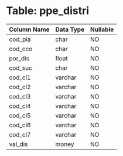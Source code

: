 # Table: ppe_distri

| Column Name | Data Type | Nullable |
|-------------|-----------|----------|
| cod_pla | char | NO |
| cod_cco | char | NO |
| por_dis | float | NO |
| cod_suc | char | NO |
| cod_cl1 | varchar | NO |
| cod_cl2 | varchar | NO |
| cod_cl3 | varchar | NO |
| cod_cl4 | varchar | NO |
| cod_cl5 | varchar | NO |
| cod_cl6 | varchar | NO |
| cod_cl7 | varchar | NO |
| val_dis | money | NO |
